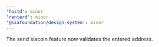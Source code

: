 ```yaml
---
'hostd': minor
'renterd': minor
'@siafoundation/design-system': minor
---
```


The send siacoin feature now validates the entered address.
